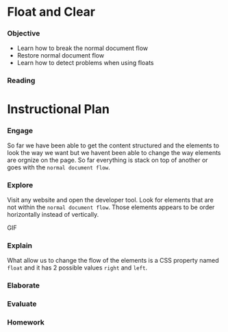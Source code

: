 # Float and Clear

### Objective

* Learn how to break the normal document flow
* Restore normal document flow
* Learn how to detect problems when using floats

### Reading
[]()

# Instructional Plan

### Engage

So far we have been able to get the content structured and the elements to look the way we want but we havent been able to change the way elements are orgnize on the page. So far everything is stack on top of another or goes with the `normal document flow`.

### Explore

Visit any website and open the developer tool. Look for elements that are not within the `normal document flow`. Those elements appears to be order horizontally instead of vertically.

GIF 

### Explain

What allow us to change the flow of the elements is a CSS property named `float` and it has 2 possible values `right` and `left`.

### Elaborate

### Evaluate

### Homework

